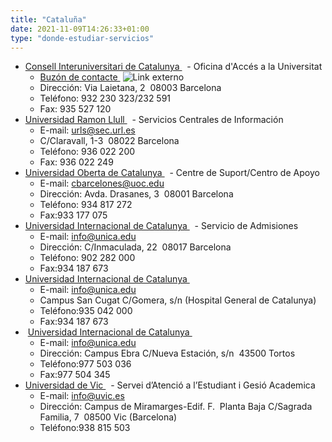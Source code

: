 ```yaml
---
title: "Cataluña"
date: 2021-11-09T14:26:33+01:00
type: "donde-estudiar-servicios"
---
```

<ul>
<li><a title="Enlace externo, se abre en ventana nueva" href="http://www.gencat.net/dursi" rel="external" target="_blank">Consell Interuniversitari de Catalunya <i class="icon fas fa-external-link-alt"></i></a>&nbsp;<img alt="" src="http://www.mecd.gob.es/docroot/fckeditor/images/smiley/mepsyd-ico/ico-internet.gif" />&nbsp;- Oficina d'Acc&eacute;s a la Universitat
<ul>
<li><a title="Enlace externo, se abre en ventana nueva" href="https://ovt.gencat.cat/gsitfc/AppJava/generic/conqxsGeneric.do?webFormId=371&amp;reqCode=newCqs&amp;topicLevel2.id=22757" rel="external" target="_blank">Buz&oacute;n de contacte <i class="icon fas fa-external-link-alt"></i></a>&nbsp;<img alt="Link externo" src="http://www.mecd.gob.es/docroot/fckeditor/images/smiley/educacion-ico/ico-internet.gif" /></li>
<li>Direcci&oacute;n: Via Laietana, 2&nbsp; 08003 Barcelona</li>
<li>Tel&eacute;fono: 932 230 323/232 591</li>
<li>Fax: 935 527 120</li>
</ul>
</li>
<li><a title="Enlace externo, se abre en ventana nueva" href="http://www.url.es/" rel="external" target="_blank">Universidad Ramon Llull <i class="icon fas fa-external-link-alt"></i></a><span>&nbsp;</span><img alt="" src="http://www.mecd.gob.es/docroot/fckeditor/images/smiley/mepsyd-ico/ico-internet.gif" /><span>&nbsp;</span>- Servicios Centrales de Informaci&oacute;n
<ul>
<li>E-mail:<span>&nbsp;</span><a href="mailto:urls@sec.url.es">urls@sec.url.es</a>&nbsp;<img alt="" src="http://www.mecd.gob.es/docroot/fckeditor/images/smiley/mepsyd-ico/ico-mail.gif" />&nbsp;</li>
<li>C/Claravall, 1-3&nbsp; 08022 Barcelona</li>
<li>Tel&eacute;fono: 936 022 200</li>
<li>Fax: 936 022 249</li>
</ul>
</li>
<li><a title="Enlace externo, se abre en ventana nueva" href="http://www.uoc.es/" rel="external" target="_blank">Universidad Oberta de Catalunya <i class="icon fas fa-external-link-alt"></i></a><span>&nbsp;</span><img alt="" src="http://www.mecd.gob.es/docroot/fckeditor/images/smiley/mepsyd-ico/ico-internet.gif" /><span>&nbsp;</span>- Centre de Suport/Centro de Apoyo
<ul>
<li>E-mail:<span>&nbsp;</span><a href="mailto:cbarcelones@uoc.edu">cbarcelones@uoc.edu</a>&nbsp;<img alt="" src="http://www.mecd.gob.es/docroot/fckeditor/images/smiley/mepsyd-ico/ico-mail.gif" />&nbsp;</li>
<li>Direcci&oacute;n: Avda. Drasanes, 3&nbsp; 08001 Barcelona</li>
<li>Tel&eacute;fono: 934 817 272</li>
<li>Fax:933 177 075</li>
</ul>
</li>
<li><a title="Enlace externo, se abre en ventana nueva" href="http://www.unica.edu/" rel="external" target="_blank">Universidad Internacional de Catalunya <i class="icon fas fa-external-link-alt"></i></a><span>&nbsp;</span><img alt="" src="http://www.mecd.gob.es/docroot/fckeditor/images/smiley/mepsyd-ico/ico-internet.gif" /><span>&nbsp;</span>- Servicio de Admisiones
<ul>
<li>E-mail:<span>&nbsp;</span><a href="mailto:info@unica.edu">info@unica.edu</a>&nbsp;<img alt="" src="http://www.mecd.gob.es/docroot/fckeditor/images/smiley/mepsyd-ico/ico-mail.gif" />&nbsp;</li>
<li>Direcci&oacute;n: C/Inmaculada, 22&nbsp; 08017 Barcelona</li>
<li>Tel&eacute;fono: 902 282 000</li>
<li>Fax:934 187 673</li>
</ul>
</li>
<li><a title="Enlace externo, se abre en ventana nueva" href="http://www.unica.edu/" rel="external" target="_blank">Universidad Internacional de Catalunya <i class="icon fas fa-external-link-alt"></i></a><span>&nbsp;</span><img alt="" src="http://www.mecd.gob.es/docroot/fckeditor/images/smiley/mepsyd-ico/ico-internet.gif" />
<ul>
<li>E-mail:<span>&nbsp;</span><a href="mailto:info@unica.edu">info@unica.edu</a>&nbsp;<img alt="" src="http://www.mecd.gob.es/docroot/fckeditor/images/smiley/mepsyd-ico/ico-mail.gif" />&nbsp;</li>
<li>Campus San Cugat C/Gomera, s/n (Hospital General de Catalunya)</li>
<li>Tel&eacute;fono:935 042 000</li>
<li>Fax:934 187 673</li>
</ul>
</li>
<li>&nbsp;<a title="Enlace externo, se abre en ventana nueva" href="http://www.unica.edu/" rel="external" target="_blank">Universidad Internacional de Catalunya <i class="icon fas fa-external-link-alt"></i></a><span>&nbsp;</span><img alt="" src="http://www.mecd.gob.es/docroot/fckeditor/images/smiley/mepsyd-ico/ico-internet.gif" />
<ul>
<li>E-mail:<span>&nbsp;</span><a href="mailto:info@unica.edu">info@unica.edu</a>&nbsp;<img alt="" src="http://www.mecd.gob.es/docroot/fckeditor/images/smiley/mepsyd-ico/ico-mail.gif" />&nbsp;</li>
<li>Direcci&oacute;n: Campus Ebra C/Nueva Estaci&oacute;n, s/n&nbsp; 43500 Tortos</li>
<li>Tel&eacute;fono:977 503 036</li>
<li>Fax:977 504 345&nbsp;</li>
</ul>
</li>
<li><a title="Enlace externo, se abre en ventana nueva" href="http://www.uvic.es/" rel="external" target="_blank">Universidad de Vic <i class="icon fas fa-external-link-alt"></i></a><span>&nbsp;</span><img alt="" src="http://www.mecd.gob.es/docroot/fckeditor/images/smiley/mepsyd-ico/ico-internet.gif" /><span>&nbsp;</span>- Servei d&rsquo;Atenci&oacute; a l&rsquo;Estudiant i Gesi&oacute; Academica
<ul>
<li>E-mail:<span>&nbsp;</span><a href="mailto:info@uvic.es">info@uvic.es</a>&nbsp;<img alt="" src="http://www.mecd.gob.es/docroot/fckeditor/images/smiley/mepsyd-ico/ico-mail.gif" />&nbsp;</li>
<li>Direcci&oacute;n: Campus de Miramarges-Edif. F.&nbsp; Planta Baja C/Sagrada Familia, 7&nbsp; 08500 Vic (Barcelona)</li>
<li>Tel&eacute;fono:938 815 503</li>
</ul>
</li>
</ul>